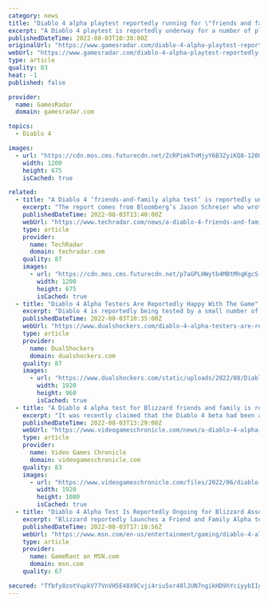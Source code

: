 ```yaml
---
category: news
title: "Diablo 4 alpha playtest reportedly running for \"friends and family\" of Blizzard"
excerpt: "A Diablo 4 playtest is reportedly underway for a number of players outside the Blizzard offices, as part of what's described as a \"friends-and-family alpha test.\" \"A bunch of people are playing an ..."
publishedDateTime: 2022-08-03T10:38:00Z
originalUrl: "https://www.gamesradar.com/diablo-4-alpha-playtest-reportedly-running-for-friends-and-family-of-blizzard/"
webUrl: "https://www.gamesradar.com/diablo-4-alpha-playtest-reportedly-running-for-friends-and-family-of-blizzard/"
type: article
quality: 83
heat: -1
published: false

provider:
  name: GamesRadar
  domain: gamesradar.com

topics:
  - Diablo 4

images:
  - url: "https://cdn.mos.cms.futurecdn.net/ZcRPimkTnMjyY6B3ZyiKQ8-1200-80.jpg"
    width: 1200
    height: 675
    isCached: true

related:
  - title: "A Diablo 4 ‘friends-and-family alpha test’ is reportedly underway"
    excerpt: "The report comes from Bloomberg’s Jason Schreier who wrote on Twitter that a “fun but minor Blizzard tidbit” he’s heard is that “a bunch of people are playing an early build of Diablo 4 right now ..."
    publishedDateTime: 2022-08-03T13:40:00Z
    webUrl: "https://www.techradar.com/news/a-diablo-4-friends-and-family-alpha-test-is-reportedly-underway"
    type: article
    provider:
      name: TechRadar
      domain: techradar.com
    quality: 87
    images:
      - url: "https://cdn.mos.cms.futurecdn.net/p7aGPLHWytb4MBtMhqKgcS-1200-80.png"
        width: 1200
        height: 675
        isCached: true
  - title: "Diablo 4 Alpha Testers Are Reportedly Happy With The Game"
    excerpt: "Diablo 4 is reportedly being tested by a small number of players at the moment under NDA, and the feedback is reportedly positive."
    publishedDateTime: 2022-08-03T10:35:00Z
    webUrl: "https://www.dualshockers.com/diablo-4-alpha-testers-are-reportedly-happy-with-the-game/"
    type: article
    provider:
      name: DualShockers
      domain: dualshockers.com
    quality: 87
    images:
      - url: "https://www.dualshockers.com/static/uploads/2022/08/Diablo-4-scaled.jpg"
        width: 1920
        height: 960
        isCached: true
  - title: "A Diablo 4 alpha test for Blizzard friends and family is reportedly in progress"
    excerpt: "It was recently claimed that the Diablo 4 beta had been added to the Battle.net launcher in preparation for its release, which hasn’t been dated. Diablo 4 is planned for release ..."
    publishedDateTime: 2022-08-03T13:29:00Z
    webUrl: "https://www.videogameschronicle.com/news/a-diablo-4-alpha-test-for-blizzard-friends-and-family-is-reportedly-in-progress/"
    type: article
    provider:
      name: Video Games Chronicle
      domain: videogameschronicle.com
    quality: 83
    images:
      - url: "https://www.videogameschronicle.com/files/2022/06/diablo-4-necromancer.jpg"
        width: 1920
        height: 1080
        isCached: true
  - title: "Diablo 4 Alpha Test Is Reportedly Ongoing for Blizzard Associates"
    excerpt: "Blizzard reportedly launches a Friend and Family Alpha test for Diablo 4 and the early word is that the response is 'mostly positive.' ..."
    publishedDateTime: 2022-08-03T17:10:56Z
    webUrl: "https://www.msn.com/en-us/entertainment/gaming/diablo-4-alpha-test-is-reportedly-ongoing-for-blizzard-associates/ar-AA10hxDR"
    type: article
    provider:
      name: GameRant on MSN.com
      domain: msn.com
    quality: 67

secured: "Tfbfy8zotVupkV77VnVH5E48X9Cvji4riu5xr48lJUN7ngikHD9hYciyybIIgaNzs3bKwngYqoBFVwdG4MhpwT7y3ekSkRwF+BAuRBMG2HesaGw6i0G4TVhhjbXB6G5UaQ8MMFna4qx+ckBng21k33xWWkgcWXZgjHktRuc+JiIrh0GnsmJOH70QHfXCL9r+kcMz/9WUlPwoGe+9TfYE/mRkzvAK+0D/RHtwE1+pZMOYLrVb79lftQP6K1NS8G/4OxBcmtUdAGWtU1Ps+NBeoq6Ii0lEhzHZzSPPDJkUUcqIy2CzsdeL1yKd7lUZpCtFc2qZoagIfJXvpc1phg01PQx9TLGYs7uil6Y69TM7d2c=;ALlDVGMJIH7g5auHkkNWGQ=="
---
```


